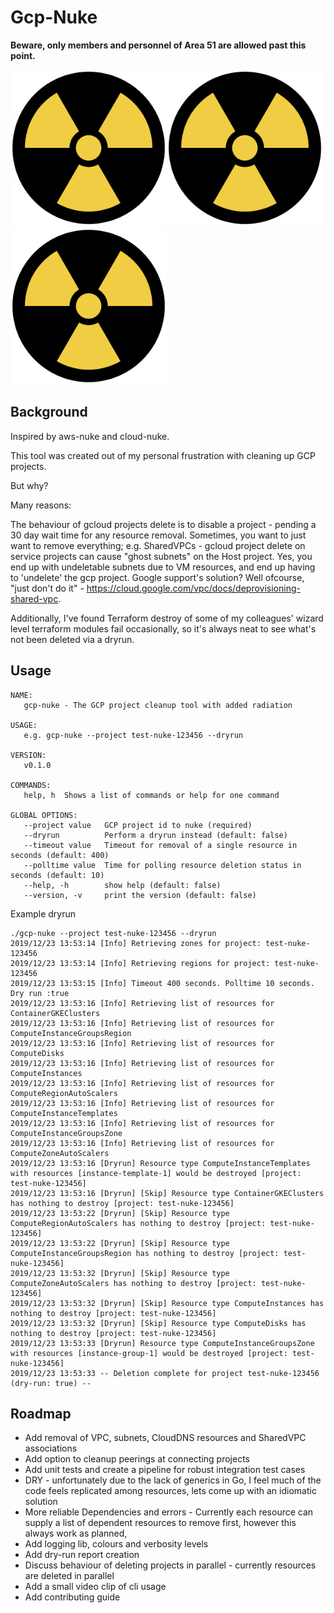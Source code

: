 # Gcp-Nuke

**Beware, only members and personnel of Area 51 are allowed past this point.**

<img src="https://github.com/BESTSELLER/gcp-nuke/blob/master/nuclear.png?raw=true" height="250" width="250"><img src="https://github.com/BESTSELLER/gcp-nuke/blob/master/nuclear.png?raw=true" height="250" width="250"><img src="https://github.com/BESTSELLER/gcp-nuke/blob/master/nuclear.png?raw=true" height="250" width="250">


## Background

Inspired by aws-nuke and cloud-nuke.

This tool was created out of my personal frustration with cleaning up GCP projects. 

But why?

Many reasons:

The behaviour of gcloud projects delete is to disable a project - pending a 30 day wait time for any resource removal. Sometimes, you want to just want to remove everything; e.g. SharedVPCs - gcloud project delete on service projects can cause "ghost subnets" on the Host project. Yes, you end up with undeletable subnets due to VM resources, and end up having to 'undelete' the gcp project. Google support's solution? Well ofcourse, "just don't do it" - https://cloud.google.com/vpc/docs/deprovisioning-shared-vpc.

Additionally, I've found Terraform destroy of some of my colleagues' wizard level terraform modules fail occasionally, so it's always neat to see what's not been deleted via a dryrun.

## Usage

```
NAME:
   gcp-nuke - The GCP project cleanup tool with added radiation

USAGE:
   e.g. gcp-nuke --project test-nuke-123456 --dryrun

VERSION:
   v0.1.0

COMMANDS:
   help, h  Shows a list of commands or help for one command

GLOBAL OPTIONS:
   --project value   GCP project id to nuke (required)
   --dryrun          Perform a dryrun instead (default: false)
   --timeout value   Timeout for removal of a single resource in seconds (default: 400)
   --polltime value  Time for polling resource deletion status in seconds (default: 10)
   --help, -h        show help (default: false)
   --version, -v     print the version (default: false)
```

Example dryrun

```
./gcp-nuke --project test-nuke-123456 --dryrun
2019/12/23 13:53:14 [Info] Retrieving zones for project: test-nuke-123456
2019/12/23 13:53:14 [Info] Retrieving regions for project: test-nuke-123456
2019/12/23 13:53:15 [Info] Timeout 400 seconds. Polltime 10 seconds. Dry run :true
2019/12/23 13:53:16 [Info] Retrieving list of resources for ContainerGKEClusters
2019/12/23 13:53:16 [Info] Retrieving list of resources for ComputeInstanceGroupsRegion
2019/12/23 13:53:16 [Info] Retrieving list of resources for ComputeDisks
2019/12/23 13:53:16 [Info] Retrieving list of resources for ComputeInstances
2019/12/23 13:53:16 [Info] Retrieving list of resources for ComputeRegionAutoScalers
2019/12/23 13:53:16 [Info] Retrieving list of resources for ComputeInstanceTemplates
2019/12/23 13:53:16 [Info] Retrieving list of resources for ComputeInstanceGroupsZone
2019/12/23 13:53:16 [Info] Retrieving list of resources for ComputeZoneAutoScalers
2019/12/23 13:53:16 [Dryrun] Resource type ComputeInstanceTemplates with resources [instance-template-1] would be destroyed [project: test-nuke-123456]
2019/12/23 13:53:16 [Dryrun] [Skip] Resource type ContainerGKEClusters has nothing to destroy [project: test-nuke-123456]
2019/12/23 13:53:22 [Dryrun] [Skip] Resource type ComputeRegionAutoScalers has nothing to destroy [project: test-nuke-123456]
2019/12/23 13:53:22 [Dryrun] [Skip] Resource type ComputeInstanceGroupsRegion has nothing to destroy [project: test-nuke-123456]
2019/12/23 13:53:32 [Dryrun] [Skip] Resource type ComputeZoneAutoScalers has nothing to destroy [project: test-nuke-123456]
2019/12/23 13:53:32 [Dryrun] [Skip] Resource type ComputeInstances has nothing to destroy [project: test-nuke-123456]
2019/12/23 13:53:32 [Dryrun] [Skip] Resource type ComputeDisks has nothing to destroy [project: test-nuke-123456]
2019/12/23 13:53:33 [Dryrun] Resource type ComputeInstanceGroupsZone with resources [instance-group-1] would be destroyed [project: test-nuke-123456]
2019/12/23 13:53:33 -- Deletion complete for project test-nuke-123456 (dry-run: true) --
```

## Roadmap
- Add removal of VPC, subnets, CloudDNS resources and SharedVPC associations
- Add option to cleanup peerings at connecting projects
- Add unit tests and create a pipeline for robust integration test cases
- DRY - unfortunately due to the lack of generics in Go, I feel much of the code feels replicated among resources, lets come up with an idiomatic solution
- More reliable Dependencies and errors - Currently each resource can supply a list of dependent resources to remove first, however this always work as planned,
- Add logging lib, colours and verbosity levels
- Add dry-run report creation
- Discuss behaviour of deleting projects in parallel - currently resources are deleted in parallel
- Add a small video clip of cli usage
- Add contributing guide